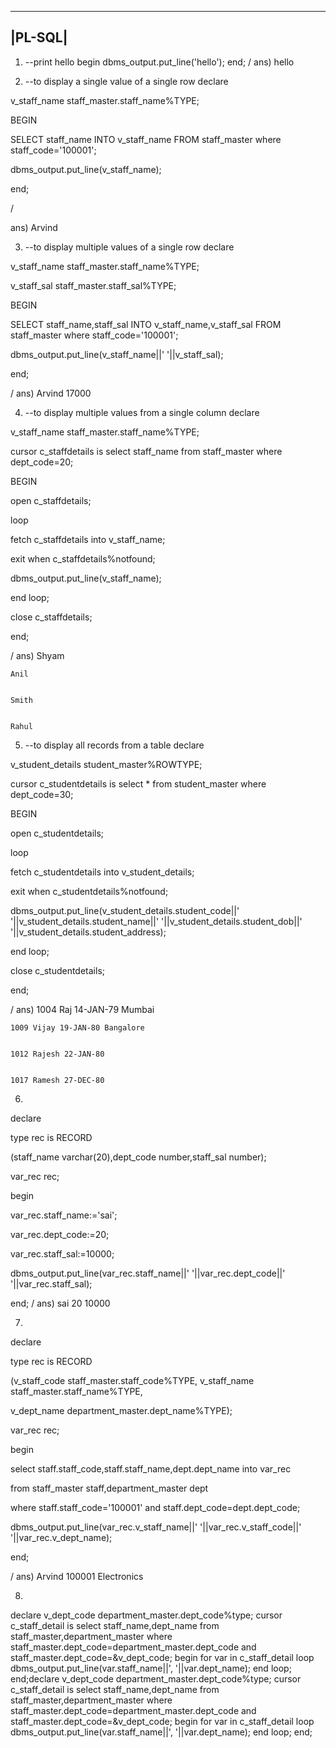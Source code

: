 --------
|PL-SQL|
--------

1) --print hello
begin
dbms_output.put_line('hello');
end;
/
ans) hello

2) --to display a single value of a single row
declare

v_staff_name staff_master.staff_name%TYPE;

BEGIN

SELECT staff_name INTO v_staff_name FROM staff_master where staff_code='100001';

dbms_output.put_line(v_staff_name);

end;

/

ans) Arvind

3) --to display multiple values of a single row
declare

v_staff_name staff_master.staff_name%TYPE;

v_staff_sal staff_master.staff_sal%TYPE;

BEGIN

SELECT staff_name,staff_sal INTO v_staff_name,v_staff_sal FROM staff_master where staff_code='100001';

dbms_output.put_line(v_staff_name||' '||v_staff_sal);


end;

/
ans) Arvind 17000

4) --to display multiple values from a single column
declare

v_staff_name staff_master.staff_name%TYPE;

cursor c_staffdetails is select staff_name from staff_master where dept_code=20;

BEGIN

open c_staffdetails;

loop

fetch c_staffdetails into v_staff_name;

exit when c_staffdetails%notfound;

dbms_output.put_line(v_staff_name);

end loop;

close c_staffdetails;

end;

/
ans)	Shyam


	Anil


	Smith


	Rahul

5) --to display all records from a table
declare

v_student_details student_master%ROWTYPE;

cursor c_studentdetails is select * from student_master where dept_code=30;

BEGIN

open c_studentdetails;

loop

fetch c_studentdetails into v_student_details;

exit when c_studentdetails%notfound;

dbms_output.put_line(v_student_details.student_code||' '||v_student_details.student_name||' '||v_student_details.student_dob||' '||v_student_details.student_address);

end loop;

close c_studentdetails;

end;

/
ans)	1004 Raj 14-JAN-79 Mumbai


	1009 Vijay 19-JAN-80 Bangalore

	
	1012 Rajesh 22-JAN-80


	1017 Ramesh 27-DEC-80

6)
declare

type rec is RECORD

(staff_name varchar(20),dept_code number,staff_sal number);

var_rec rec;

begin

var_rec.staff_name:='sai';

var_rec.dept_code:=20;

var_rec.staff_sal:=10000;

dbms_output.put_line(var_rec.staff_name||' '||var_rec.dept_code||' '||var_rec.staff_sal);

end;
/
ans) sai 20 10000

7)
declare

type rec is RECORD

(v_staff_code staff_master.staff_code%TYPE,
v_staff_name staff_master.staff_name%TYPE,

v_dept_name department_master.dept_name%TYPE);

var_rec rec;

begin

select staff.staff_code,staff.staff_name,dept.dept_name into var_rec 

from staff_master staff,department_master dept 

where staff.staff_code='100001' and staff.dept_code=dept.dept_code;

dbms_output.put_line(var_rec.v_staff_name||' '||var_rec.v_staff_code||' '||var_rec.v_dept_name);

end;

/
ans)
Arvind 100001 Electronics

8)
declare
v_dept_code department_master.dept_code%type;
cursor c_staff_detail is select staff_name,dept_name from staff_master,department_master
where staff_master.dept_code=department_master.dept_code
and staff_master.dept_code=&v_dept_code;
begin
for var in c_staff_detail
loop
dbms_output.put_line(var.staff_name||', '||var.dept_name);
end loop;
end;declare
v_dept_code department_master.dept_code%type;
cursor c_staff_detail is select staff_name,dept_name from staff_master,department_master
where staff_master.dept_code=department_master.dept_code
and staff_master.dept_code=&v_dept_code;
begin
for var in c_staff_detail
loop
dbms_output.put_line(var.staff_name||', '||var.dept_name);
end loop;
end;
